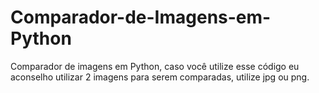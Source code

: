 # Comparador-de-Imagens-em-Python
Comparador de imagens em Python, caso você utilize esse código eu aconselho utilizar 2 imagens para serem comparadas, utilize jpg ou png. 
